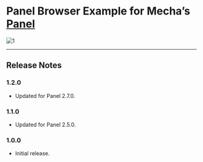 Panel Browser Example for Mecha&rsquo;s [Panel](https://github.com/mecha-cms/mecha)
===================================================================================

![1](https://user-images.githubusercontent.com/1669261/93096452-9b742f00-f6ce-11ea-9666-0b42fabe7bfd.png)

---

Release Notes
-------------

### 1.2.0

 - Updated for Panel 2.7.0.

### 1.1.0

 - Updated for Panel 2.5.0.

### 1.0.0

 - Initial release.